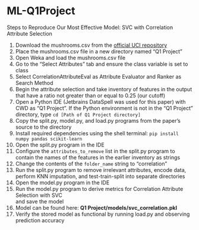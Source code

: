 # ML-Q1Project
Steps to Reproduce Our Most Effective Model: SVC with Correlation Attribute Selection
1.   Download the mushrooms.csv from the [official UCI repository](https://archive.ics.uci.edu/dataset/73/mushroom)
2.   Place the mushrooms.csv file in a new directory named “Q1 Project”
3.   Open Weka and load the mushrooms.csv file
4.   Go to the “Select Attributes” tab and ensure the class variable is set to class
5.   Select CorrelationAttributeEval as Attribute Evaluator and Ranker as Search Method
6.   Begin the attribute selection and take inventory of features in the output that have a ratio not 
      greater than or equal to 0.25 (our cutoff)
7.   Open a Python IDE (Jetbrains DataSpell was used for this paper) with CWD as “Q1 Project”.
	If the Python environment is not in the “Q1 Project” directory, type
			    `cd [Path of Q1 Project directory]`
9.   Copy the split.py, model.py, and load.py programs from the paper’s source to the directory
10.   Install required dependencies using the shell terminal:
`pip install numpy pandas scikit-learn`
11. Open the split.py program in the IDE
12. Configure the `attributes_to_remove` list in the split.py program to contain the names
      of the features in the earlier inventory as strings
13. Change the contents of the `folder_name` string to “correlation”
14. Run the split.py program to remove irrelevant attributes, encode data, perform KNN
      imputation, and test-train-split into separate directories
14. Open the model.py program in the IDE
15. Run the model.py program to derive metrics for Correlation Attribute Selection with SVC  
      and save the model
16. Model can be found here: **Q1 Project/models/svc_correlation.pkl**
17. Verify the stored model as functional by running load.py and observing prediction accuracy
